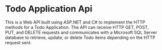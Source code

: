 # Todo Application Api

This is a Web API built using ASP.NET and C# to implement the HTTP methods for a Todo Application. The API can receive HTTP GET, POST, PUT, and DELETE requests and communicates with a Microsoft SQL Server database to retrieve, update, or delete Todo items depending on the HTTP request sent.

